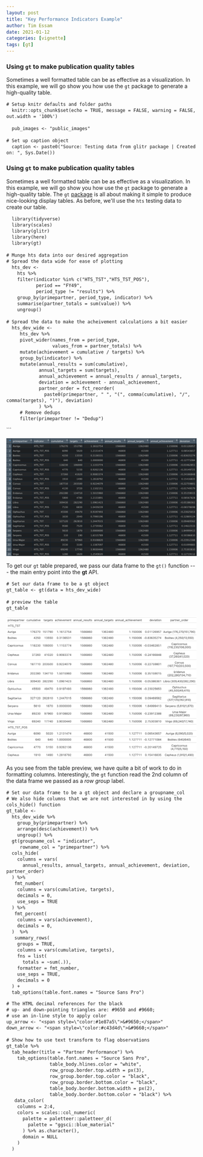 ```yaml
---
layout: post
title: "Key Performance Indicators Example"
author: Tim Essam
date: 2021-01-12
categories: [vignette]
tags: [gt]
---
```


### Using `gt` to make publication quality tables

Sometimes a well formatted table can be as effective as a visualization. In this example, we will go show you how use the `gt` package to generate a high-quality table.


```{r}
# Setup knitr defaults and folder paths
  knitr::opts_chunk$set(echo = TRUE, message = FALSE, warning = FALSE, out.width = '100%')

  pub_images <- "public_images"

# Set up caption object
  caption <- paste0("Source: Testing data from glitr package | Created on: ", Sys.Date())
```

### Using `gt` to make publication quality tables

Sometimes a well formatted table can be as effective as a visualization. In this example, we will go show you how use the `gt` package to generate a high-quality table. The `gt` [package](s%20all%20about%20making%20it%20simple%20to%20produce%20nice-looking%20display%20tables) is all about making it simple to produce nice-looking display tables. As before, we'll use the `hts` testing data to create our table.

```{r}
  library(tidyverse)
  library(scales)
  library(glitr)
  library(here)
  library(gt)

# Munge hts data into our desired aggregation
# Spread the data wide for ease of plotting
  hts_dev <-
    hts %>%
    filter(indicator %in% c("HTS_TST","HTS_TST_POS"),
           period == "FY49",
           period_type != "results") %>%
    group_by(primepartner, period_type, indicator) %>%
    summarise(partner_totals = sum(value)) %>%
    ungroup()

# Spread the data to make the acheivement calculations a bit easier
  hts_dev_wide <-
     hts_dev %>%
     pivot_wider(names_from = period_type,
                 values_from = partner_totals) %>%
     mutate(achievement = cumulative / targets) %>%
     group_by(indicator) %>%
     mutate(annual_results = sum(cumulative),
            annual_targets = sum(targets),
            annual_achievement = annual_results / annual_targets,
            deviation = achievement - annual_achievement,
            partner_order = fct_reorder(
              paste0(primepartner, " ", "(", comma(cumulative), "/", comma(targets), ")"), deviation)
            ) %>%
     # Remove dedups
     filter(primepartner != "Dedup")
```

\`\`\`

![prepped data frame](https://github.com/USAID-OHA-SI/pretty_in_grey40K/raw/main/examples/images/hts_dev_gt.png "prepped data frame")

To get our `gt` table prepared, we pass our data frame to the `gt()` function --- the main entry point into the **gt** API.

```{r}
# Set our data frame to be a gt object
gt_table <- gt(data = hts_dev_wide)

# preview the table
gt_table
```

![gt table first iteration](https://github.com/USAID-OHA-SI/pretty_in_grey40K/raw/main/examples/images/gt_iteration1.png "gt table first iteration")

As you see from the table preview, we have quite a bit of work to do in formatting columns. Interestingly, the `gt` function read the 2nd column of the data frame we passed as a *row group* label.

```{r}
# Set our data frame to be a gt object and declare a groupname_col
# We also hide columns that we are not interested in by using the cols_hide() function
gt_table <-
  hts_dev_wide %>%
    group_by(primepartner) %>%
    arrange(desc(achievement)) %>%
    ungroup() %>%
  gt(groupname_col = "indicator",
     rowname_col = "primepartner") %>%
  cols_hide(
    columns = vars(
      annual_results, annual_targets, annual_achievement, deviation, partner_order)
  ) %>%
   fmt_number(
    columns = vars(cumulative, targets),
    decimals = 0,
    use_seps = TRUE
  ) %>%
   fmt_percent(
    columns = vars(achievement),
    decimals = 0,
  )  %>%
   summary_rows(
    groups = TRUE,
    columns = vars(cumulative, targets),
    fns = list(
      totals = ~sum(.)),
    formatter = fmt_number,
    use_seps = TRUE,
    decimals = 0
  ) +
  tab_options(table.font.names = "Source Sans Pro")

```

```{r}
# The HTML decimal references for the black
# up- and down-pointing triangles are: #9650 and #9660;
# use an in-line style to apply color
up_arrow <- "<span style=\"color:#1e87a5\">&#9650;</span>"
down_arrow <- "<span style=\"color:#c43d4d\">&#9660;</span>"

# Show how to use text transform to flag observations
gt_table %>%
  tab_header(title = "Partner Performance") %>%
    tab_options(table.font.names = "Source Sans Pro",
                table_body.hlines.color = "white",
                row_group.border.top.width = px(3),
                row_group.border.top.color = "black",
                row_group.border.bottom.color = "black",
                table_body.border.bottom.width = px(2),
                table_body.border.bottom.color = "black") %>%
   data_color(
    columns = 2:4,
    colors = scales::col_numeric(
      palette = paletteer::paletteer_d(
        palette = "ggsci::blue_material"
      ) %>% as.character(),
      domain = NULL
    )
  )

```
